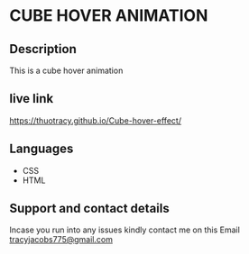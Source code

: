 # CUBE HOVER ANIMATION

## Description
This is a cube hover animation

## live link
https://thuotracy.github.io/Cube-hover-effect/

##  Languages 
* CSS
* HTML 

## Support and contact details
Incase you run into any issues kindly contact me on this Email tracyjacobs775@gmail.com
